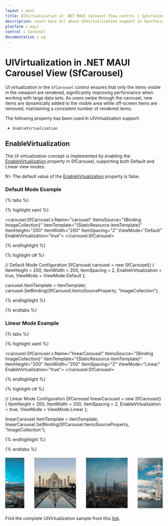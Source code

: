 ```yaml
---
layout : post
title: UIVirtualization in .NET MAUI Carousel View control | Syncfusion®
description: Learn here all about UIVirtualization support in Syncfusion® .NET MAUI Carousel View (SfCarousel) control and more.
platform : maui
control : Carousel
documentation : ug
---
```


# UIVirtualization in .NET MAUI Carousel View (SfCarousel)

UI virtualization in the `SfCarousel` control ensures that only the items visible in the viewport are rendered, significantly improving performance when working with large data sets. As users swipe through the carousel, new items are dynamically added to the visible area while off-screen items are removed, maintaining a consistent number of rendered items.

The following property has been used in UIVirtualization support:

* `EnableVirtualization`  

## EnableVirtualization

The UI virtualization concept is implemented by enabling the [EnableVirtualization](https://help.syncfusion.com/cr/maui/Syncfusion.Maui.Carousel.SfCarousel.html#Syncfusion_Maui_Carousel_SfCarousel_EnableVirtualization) property in SfCarousel, supporting both Default and Linear view modes.

N> The default value of the [EnableVirtualization](https://help.syncfusion.com/cr/maui/Syncfusion.Maui.Carousel.SfCarousel.html#Syncfusion_Maui_Carousel_SfCarousel_EnableVirtualization) property is false.

### Default Mode Example

{% tabs %}

{% highlight xaml %}

<!-- Default View Mode -->
<carousel:SfCarousel x:Name="carousel"
                     ItemsSource="{Binding ImageCollection}"
                     ItemTemplate="{StaticResource itemTemplate}" 
                     ItemHeight="200"
                     ItemWidth="200"
                     ItemSpacing="2"
                     ViewMode="Default"
                     EnableVirtualization="true">
</carousel:SfCarousel>

{% endhighlight %}

{% highlight c# %}

// Default Mode Configuration
SfCarousel carousel = new SfCarousel()
{
    ItemHeight = 200,
    ItemWidth = 200,
    ItemSpacing = 2,
    EnableVirtualization = true,
    ViewMode = ViewMode.Default
};

carousel.ItemTemplate = itemTemplate;
carousel.SetBinding(SfCarousel.ItemsSourceProperty, "ImageCollection");

{% endhighlight %}

{% endtabs %}

### Linear Mode Example

{% tabs %}

{% highlight xaml %}

<!-- Linear View Mode -->
<carousel:SfCarousel x:Name="linearCarousel"
                     ItemsSource="{Binding ImageCollection}"
                     ItemTemplate="{StaticResource itemTemplate}" 
                     ItemHeight="200"
                     ItemWidth="200"
                     ItemSpacing="2"
                     ViewMode="Linear"
                     EnableVirtualization="true">
</carousel:SfCarousel>

{% endhighlight %}

{% highlight c# %}

// Linear Mode Configuration
SfCarousel linearCarousel = new SfCarousel()
{
    ItemHeight = 200,
    ItemWidth = 200,
    ItemSpacing = 2,
    EnableVirtualization = true,
    ViewMode = ViewMode.Linear
};

linearCarousel.ItemTemplate = itemTemplate;
linearCarousel.SetBinding(SfCarousel.ItemsSourceProperty, "ImageCollection");

{% endhighlight %}

{% endtabs %}

![UIVirtualization](images/UIVirtualization.png)

Find the complete UIVirtualization sample from this [link](https://github.com/SyncfusionExamples/maui-carousel-samples/tree/master/UIVirtualization/VirtualizationSample).